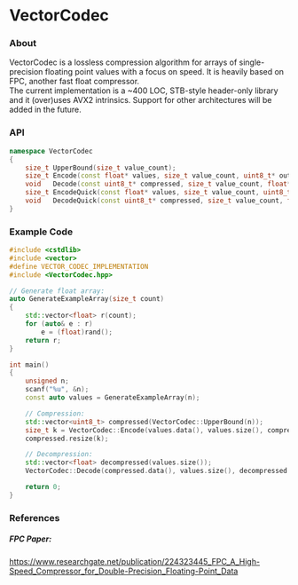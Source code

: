 # VectorCodec
### About
VectorCodec is a lossless compression algorithm for arrays of single-precision floating point values with a focus on speed. It is heavily based on FPC, another fast float compressor.  
The current implementation is a ~400 LOC, STB-style header-only library and it (over)uses AVX2 intrinsics. Support for other architectures will be added in the future.
### API
```cpp
namespace VectorCodec
{
	size_t UpperBound(size_t value_count);
	size_t Encode(const float* values, size_t value_count, uint8_t* out);
	void   Decode(const uint8_t* compressed, size_t value_count, float* out);
	size_t EncodeQuick(const float* values, size_t value_count, uint8_t* out);
	void   DecodeQuick(const uint8_t* compressed, size_t value_count, float* out);
}
```
### Example Code
```cpp
#include <cstdlib>
#include <vector>
#define VECTOR_CODEC_IMPLEMENTATION
#include <VectorCodec.hpp>

// Generate float array:
auto GenerateExampleArray(size_t count)
{
    std::vector<float> r(count);
    for (auto& e : r)
        e = (float)rand();
    return r;
}

int main()
{
    unsigned n;
    scanf("%u", &n);
    const auto values = GenerateExampleArray(n);

    // Compression:
    std::vector<uint8_t> compressed(VectorCodec::UpperBound(n));
    size_t k = VectorCodec::Encode(values.data(), values.size(), compressed.data());
    compressed.resize(k);

    // Decompression:
    std::vector<float> decompressed(values.size());
    VectorCodec::Decode(compressed.data(), values.size(), decompressed.data());

    return 0;
}
```
### References
##### FPC Paper:
https://www.researchgate.net/publication/224323445_FPC_A_High-Speed_Compressor_for_Double-Precision_Floating-Point_Data
